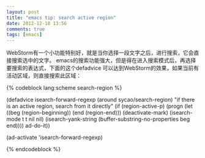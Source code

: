 ```yaml
---
layout: post
title: "emacs tip: search active region"
date: 2012-12-18 13:56
comments: true
tags: [emacs]
---
```


WebStorm有一个小功能特别好，就是当你选择一段文字之后，进行搜索，它会直接搜索选中的文字。
emacs的搜索功能强大，但是得在进入搜索模式后，再选择要搜索的表达式，下面的这个defadvice
可以达到WebStorm的效果，如果当前有活动区域，则直接搜索此区域：

{% codeblock lang:scheme search-region %}

(defadvice isearch-forward-regexp (around sycao/search-region)
  "if there is an active region, search from it directly"
  (if (region-active-p)
      (progn
        (let ((beg (region-beginning))
              (end (region-end)))
          (deactivate-mark)
          (isearch-mode t t nil nil)
          (isearch-yank-string (buffer-substring-no-properties beg end))))
    ad-do-it))

(ad-activate 'isearch-forward-regexp)

{% endcodeblock %}
